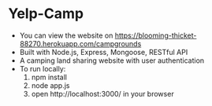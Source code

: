 # Yelp-Camp
* You can view the website on https://blooming-thicket-88270.herokuapp.com/campgrounds
* Built with Node.js, Express, Mongoose, RESTful API
* A camping land sharing website with user authentication
* To run locally:
  1. npm install
  2. node app.js
  3. open http://localhost:3000/ in your browser
